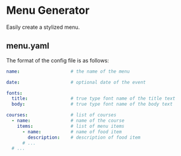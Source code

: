 # Menu Generator

Easily create a stylized menu.

## menu.yaml

The format of the config file is as follows:

```yaml
name:                   # the name of the menu

date:                   # optional date of the event

fonts:
  title:                # true type font name of the title text
  body:                 # true type font name of the body text

courses:                # list of courses
  - name:               # name of the course
    items:              # list of menu items
      - name:           # name of food item
        description:    # description of food item
      # ...
  # ...
```
